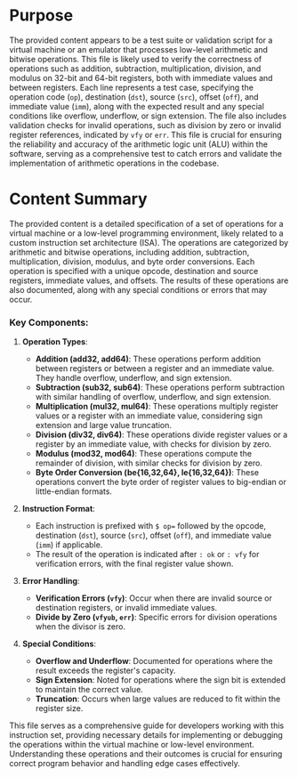# Purpose
The provided content appears to be a test suite or validation script for a virtual machine or an emulator that processes low-level arithmetic and bitwise operations. This file is likely used to verify the correctness of operations such as addition, subtraction, multiplication, division, and modulus on 32-bit and 64-bit registers, both with immediate values and between registers. Each line represents a test case, specifying the operation code (`op`), destination (`dst`), source (`src`), offset (`off`), and immediate value (`imm`), along with the expected result and any special conditions like overflow, underflow, or sign extension. The file also includes validation checks for invalid operations, such as division by zero or invalid register references, indicated by `vfy` or `err`. This file is crucial for ensuring the reliability and accuracy of the arithmetic logic unit (ALU) within the software, serving as a comprehensive test to catch errors and validate the implementation of arithmetic operations in the codebase.
# Content Summary
The provided content is a detailed specification of a set of operations for a virtual machine or a low-level programming environment, likely related to a custom instruction set architecture (ISA). The operations are categorized by arithmetic and bitwise operations, including addition, subtraction, multiplication, division, modulus, and byte order conversions. Each operation is specified with a unique opcode, destination and source registers, immediate values, and offsets. The results of these operations are also documented, along with any special conditions or errors that may occur.

### Key Components:

1. **Operation Types**:
   - **Addition (add32, add64)**: These operations perform addition between registers or between a register and an immediate value. They handle overflow, underflow, and sign extension.
   - **Subtraction (sub32, sub64)**: These operations perform subtraction with similar handling of overflow, underflow, and sign extension.
   - **Multiplication (mul32, mul64)**: These operations multiply register values or a register with an immediate value, considering sign extension and large value truncation.
   - **Division (div32, div64)**: These operations divide register values or a register by an immediate value, with checks for division by zero.
   - **Modulus (mod32, mod64)**: These operations compute the remainder of division, with similar checks for division by zero.
   - **Byte Order Conversion (be{16,32,64}, le{16,32,64})**: These operations convert the byte order of register values to big-endian or little-endian formats.

2. **Instruction Format**:
   - Each instruction is prefixed with `$ op=` followed by the opcode, destination (`dst`), source (`src`), offset (`off`), and immediate value (`imm`) if applicable.
   - The result of the operation is indicated after `: ok` or `: vfy` for verification errors, with the final register value shown.

3. **Error Handling**:
   - **Verification Errors (`vfy`)**: Occur when there are invalid source or destination registers, or invalid immediate values.
   - **Divide by Zero (`vfyub`, `err`)**: Specific errors for division operations when the divisor is zero.

4. **Special Conditions**:
   - **Overflow and Underflow**: Documented for operations where the result exceeds the register's capacity.
   - **Sign Extension**: Noted for operations where the sign bit is extended to maintain the correct value.
   - **Truncation**: Occurs when large values are reduced to fit within the register size.

This file serves as a comprehensive guide for developers working with this instruction set, providing necessary details for implementing or debugging the operations within the virtual machine or low-level environment. Understanding these operations and their outcomes is crucial for ensuring correct program behavior and handling edge cases effectively.
